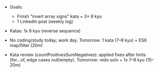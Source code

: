 
- Goals:
  - Finish "invert array signs" kata + 3× 8 kyu
  - 1 LinkedIn post (weekly log)

- Katas: 1x 8 kyu (reverse sequence)
- No coding/study today; work day. Tomorrow: 1 kata (7–8 kyu) + ES6 map/filter (20m)
- Kata review (countPositivesSumNegatives): applied fixes after hints (for...of, edge cases null/empty). Tomorrow: redo solo + 1x 7–8 kyu (15–20m)
